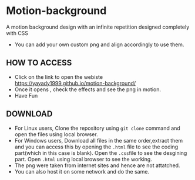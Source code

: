 # Motion-background
A motion background design with an infinite repetition designed completely with CSS

- You can add your own custom png and align accordingly to use them.

## HOW TO ACCESS
 - Click on the link to open the webiste  https://yayady1999.github.io/motion-background/
- Once it opens , check the effects and see the png in motion.
- Have Fun

## DOWNLOAD
- For Linux users, Clone the repository using ``git clone`` command and open the files using local browser. 
- For Windows users, Download all files in the same order,extract them and you can access this by opening the `.html` file to see the coding part(which in this case is blank). Open the ` .css `file to see the desgining part. Open ```.html``` using local browser to see the working.
- The png were taken from internet sites and hence are not attatched.
-  You can also host it on some network and do the same.
